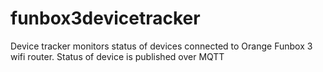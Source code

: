 # funbox3devicetracker
Device tracker monitors status of devices connected to Orange Funbox 3 wifi router. Status of device is published over MQTT
